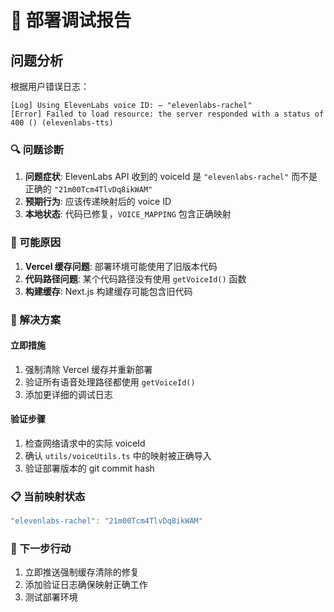 # 🚨 部署调试报告

## 问题分析

根据用户错误日志：
```
[Log] Using ElevenLabs voice ID: – "elevenlabs-rachel"
[Error] Failed to load resource: the server responded with a status of 400 () (elevenlabs-tts)
```

### 🔍 问题诊断

1. **问题症状**: ElevenLabs API 收到的 voiceId 是 `"elevenlabs-rachel"` 而不是正确的 `"21m00Tcm4TlvDq8ikWAM"`
2. **预期行为**: 应该传递映射后的 voice ID
3. **本地状态**: 代码已修复，`VOICE_MAPPING` 包含正确映射

### 🎯 可能原因

1. **Vercel 缓存问题**: 部署环境可能使用了旧版本代码
2. **代码路径问题**: 某个代码路径没有使用 `getVoiceId()` 函数
3. **构建缓存**: Next.js 构建缓存可能包含旧代码

### 🔧 解决方案

#### 立即措施
1. 强制清除 Vercel 缓存并重新部署
2. 验证所有语音处理路径都使用 `getVoiceId()`
3. 添加更详细的调试日志

#### 验证步骤
1. 检查网络请求中的实际 voiceId
2. 确认 `utils/voiceUtils.ts` 中的映射被正确导入
3. 验证部署版本的 git commit hash

### 📋 当前映射状态
```typescript
"elevenlabs-rachel": "21m00Tcm4TlvDq8ikWAM"
```

### 🚀 下一步行动
1. 立即推送强制缓存清除的修复
2. 添加验证日志确保映射正确工作
3. 测试部署环境
